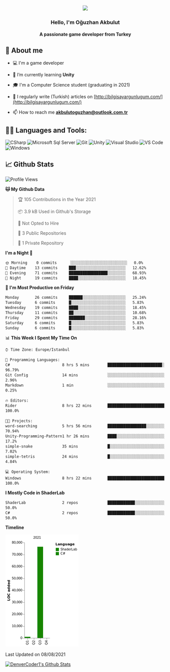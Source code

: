 <h3 align="center"><img width="30%" src="https://i.ibb.co/X8Kzg5W/playing-music-bro.png"></h3>

<h3 align="center">Hello, I'm Oğuzhan Akbulut</h3>
<h4 align="center">A passionate game developer from Turkey</h3>

## 📖 About me

- :computer: I'm a game developer

- 🌱 I’m currently learning **Unity**

- 🎓 I'm a Computer Science student (graduating in 2021)

- 📝 I regularly write (Turkish) articles on [http://bilgisayargunlugum.com/](http://bilgisayargunlugum.com/)

- 📫 How to reach me **akbulutoguzhan@outlook.com.tr**


## 👨‍💻 Languages and Tools:

![CSharp](https://img.shields.io/badge/-C%20Sharp-239120?logo=C-sharp&style=flat-square)
![Microsoft Sql Server](https://img.shields.io/badge/-Sql%20Server-CC2927?style=flat-square&logo=microsoft-sql-server&logoColor=ffffff)
![Git](https://img.shields.io/badge/-Git-%23F05032?style=flat-square&logo=git&logoColor=%23ffffff)
![Unity](https://img.shields.io/badge/-Unity-000000?logo=Unity&style=flat-square)
![Visual Studio](https://img.shields.io/badge/-Visual%20Studio-5C2D91?logo=Visual-Studio&style=flat-square)
![VS Code](http://img.shields.io/badge/-VS%20Code-007ACC?style=flat-square&logo=visual-studio-code&logoColor=ffffff)
![Windows](http://img.shields.io/badge/-Windows-0078D6?style=flat-square&logo=windows&logoColor=ffffff)

## 📈 Github Stats

<!--START_SECTION:waka-->
![Profile Views](http://img.shields.io/badge/Profile%20Views-8-blue)

**🐱 My Github Data** 

> 🏆 105 Contributions in the Year 2021
 > 
> 📦 3.9 kB Used in Github's Storage 
 > 
> 🚫 Not Opted to Hire
 > 
> 📜 3 Public Repositories 
 > 
> 🔑 1 Private Repository 
 > 
**I'm a Night 🦉** 

```text
🌞 Morning    0 commits      ░░░░░░░░░░░░░░░░░░░░░░░░░   0.0% 
🌆 Daytime    13 commits     ███░░░░░░░░░░░░░░░░░░░░░░   12.62% 
🌃 Evening    71 commits     █████████████████░░░░░░░░   68.93% 
🌙 Night      19 commits     ████░░░░░░░░░░░░░░░░░░░░░   18.45%

```
📅 **I'm Most Productive on Friday** 

```text
Monday       26 commits     ██████░░░░░░░░░░░░░░░░░░░   25.24% 
Tuesday      6 commits      █░░░░░░░░░░░░░░░░░░░░░░░░   5.83% 
Wednesday    19 commits     ████░░░░░░░░░░░░░░░░░░░░░   18.45% 
Thursday     11 commits     ██░░░░░░░░░░░░░░░░░░░░░░░   10.68% 
Friday       29 commits     ███████░░░░░░░░░░░░░░░░░░   28.16% 
Saturday     6 commits      █░░░░░░░░░░░░░░░░░░░░░░░░   5.83% 
Sunday       6 commits      █░░░░░░░░░░░░░░░░░░░░░░░░   5.83%

```


📊 **This Week I Spent My Time On** 

```text
⌚︎ Time Zone: Europe/Istanbul

💬 Programming Languages: 
C#                       8 hrs 5 mins        ████████████████████████░   96.79% 
Git Config               14 mins             ░░░░░░░░░░░░░░░░░░░░░░░░░   2.96% 
Markdown                 1 min               ░░░░░░░░░░░░░░░░░░░░░░░░░   0.25%

🔥 Editors: 
Rider                    8 hrs 22 mins       █████████████████████████   100.0%

🐱‍💻 Projects: 
word-searching           5 hrs 56 mins       █████████████████░░░░░░░░   70.94% 
Unity-Programming-Pattern1 hr 26 mins        ████░░░░░░░░░░░░░░░░░░░░░   17.2% 
simple-snake             35 mins             █░░░░░░░░░░░░░░░░░░░░░░░░   7.02% 
simple-tetris            24 mins             █░░░░░░░░░░░░░░░░░░░░░░░░   4.84%

💻 Operating System: 
Windows                  8 hrs 22 mins       █████████████████████████   100.0%

```

**I Mostly Code in ShaderLab** 

```text
ShaderLab                2 repos             ████████████░░░░░░░░░░░░░   50.0% 
C#                       2 repos             ████████████░░░░░░░░░░░░░   50.0%

```


**Timeline**

![Chart not found](https://raw.githubusercontent.com/akbulutoguzhan/akbulutoguzhan/main/charts/bar_graph.png) 


 Last Updated on 08/08/2021
<!--END_SECTION:waka-->

<!-- https://github.com/anuraghazra/github-readme-stats -->
<a href="https://github.com/anuraghazra/github-readme-stats"><img alt="DenverCoder1's Github Stats" src="https://github-readme-stats.vercel.app/api?username=akbulutoguzhan&show_icons=true&count_private=true&hide=" /></a>
<!--START_SECTION:activity-->

